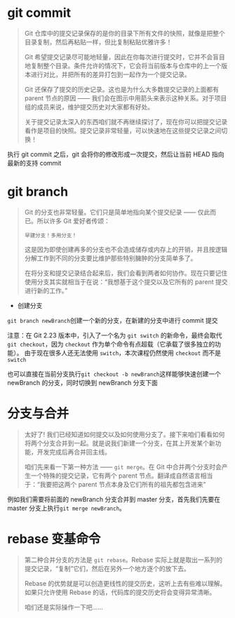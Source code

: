 # git commit

> Git 仓库中的提交记录保存的是你的目录下所有文件的快照，就像是把整个目录复制，然后再粘贴一样，但比复制粘贴优雅许多！
>
> Git 希望提交记录尽可能地轻量，因此在你每次进行提交时，它并不会盲目地复制整个目录。条件允许的情况下，它会将当前版本与仓库中的上一个版本进行对比，并把所有的差异打包到一起作为一个提交记录。
>
> Git 还保存了提交的历史记录。这也是为什么大多数提交记录的上面都有 parent 节点的原因 —— 我们会在图示中用箭头来表示这种关系。对于项目组的成员来说，维护提交历史对大家都有好处。
>
> 关于提交记录太深入的东西咱们就不再继续探讨了，现在你可以把提交记录看作是项目的快照。提交记录非常轻量，可以快速地在这些提交记录之间切换！

执行 git commit 之后，git 会将你的修改形成一次提交，然后让当前 HEAD 指向最新的支持 commit

# git branch

> Git 的分支也非常轻量。它们只是简单地指向某个提交纪录 —— 仅此而已。所以许多 Git 爱好者传颂：
>
> ```
> 早建分支！多用分支！
> ```
>
> 这是因为即使创建再多的分支也不会造成储存或内存上的开销，并且按逻辑分解工作到不同的分支要比维护那些特别臃肿的分支简单多了。
>
> 在将分支和提交记录结合起来后，我们会看到两者如何协作。现在只要记住使用分支其实就相当于在说：“我想基于这个提交以及它所有的 parent 提交进行新的工作。”

- 创建分支

`git branch newBranch`创建一个新的分支，在新建的分支中进行 commit 提交

注意：在 Git 2.23 版本中，引入了一个名为 `git switch` 的新命令，最终会取代 `git checkout`，因为 `checkout` 作为单个命令有点超载（它承载了很多独立的功能）。 由于现在很多人还无法使用 `switch`，本次课程仍然使用 `checkout` 而不是 `switch`

也可以直接在当前分支执行`git checkout -b newBranch`这样能够快速创建一个 newBranch 的分支，同时切换到 newBranch 分支下面

# 分支与合并

> 太好了! 我们已经知道如何提交以及如何使用分支了。接下来咱们看看如何将两个分支合并到一起。就是说我们新建一个分支，在其上开发某个新功能，开发完成后再合并回主线。
>
> 咱们先来看一下第一种方法 —— `git merge`。在 Git 中合并两个分支时会产生一个特殊的提交记录，它有两个 parent 节点。翻译成自然语言相当于：“我要把这两个 parent 节点本身及它们所有的祖先都包含进来”

例如我们需要将前面的 newBranch 分支合并到 master 分支，首先我们先要在 master 分支上执行`git merge newBranch`。

# rebase 变基命令

> 第二种合并分支的方法是 `git rebase`。Rebase 实际上就是取出一系列的提交记录，“复制”它们，然后在另外一个地方逐个的放下去。
>
> Rebase 的优势就是可以创造更线性的提交历史，这听上去有些难以理解。如果只允许使用 Rebase 的话，代码库的提交历史将会变得异常清晰。
>
> 咱们还是实际操作一下吧……
